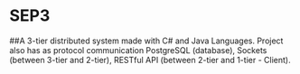 # SEP3
##A 3-tier distributed system made with C# and Java Languages.
Project also has as protocol communication PostgreSQL (database), Sockets (between 3-tier and 2-tier), RESTful API (between 2-tier and 1-tier - Client).
